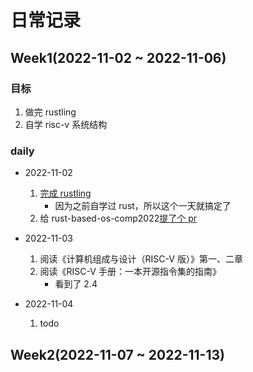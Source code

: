 # 日常记录

## Week1(2022-11-02 ~ 2022-11-06)

### 目标

1. 做完 rustling
1. 自学 risc-v 系统结构

### daily

- 2022-11-02

  1. [完成 rustling](https://github.com/LearningOS/learn_rust_rustlings-liangyongrui/actions/runs/3377805086/jobs/5607187663)
     - 因为之前自学过 rust，所以这个一天就搞定了
  1. 给 rust-based-os-comp2022[提了个 pr](https://github.com/LearningOS/rust-based-os-comp2022/pull/138)

- 2022-11-03
  1. 阅读《计算机组成与设计（RISC-V 版）》第一、二章
  1. 阅读《RISC-V 手册：一本开源指令集的指南》
     - 看到了 2.4
- 2022-11-04
  1. todo

## Week2(2022-11-07 ~ 2022-11-13)

